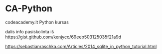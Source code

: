 # CA-Python
codeacademy.lt Python kursas

dalis info pasiskolinta iš https://gist.github.com/kenjyco/69eeb503125035f21a9d

https://sebastianraschka.com/Articles/2014_sqlite_in_python_tutorial.html
